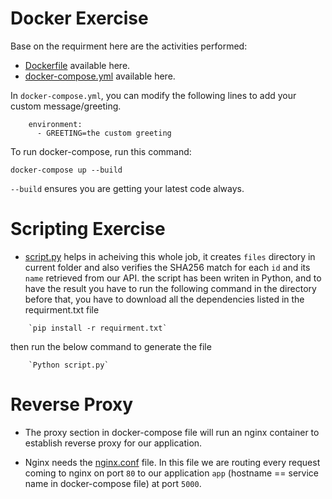 # Docker Exercise

Base on the requirment here are the activities performed:

- [Dockerfile](./Dockerfile) available here.
- [docker-compose.yml](./docker-compose.yml) available here.

In `docker-compose.yml`, you can modify the following lines to add your custom message/greeting.

```
    environment:
      - GREETING=the custom greeting
```

To run docker-compose, run this command:

`docker-compose up --build`

`--build` ensures you are getting your latest code always.

# Scripting Exercise

- [script.py](./script.py) helps in acheiving this whole job, it creates `files` directory in current folder and also verifies the SHA256 match for each `id` and its `name` retrieved from our API.
the script has been writen in Python, and to have the result you have to run the following command in the directory
before that, you have to download all the dependencies listed in the requirment.txt file
```
    `pip install -r requirment.txt`
```
then run the below command to generate the file
```
    `Python script.py`
```

# Reverse Proxy 

- The proxy section in docker-compose file will run an nginx container to establish reverse proxy for our application.

- Nginx needs the [nginx.conf](./nginx.conf) file. In this file we are routing every request coming to nginx on port `80` to our application `app` (hostname == service name in docker-compose file) at port `5000`.
